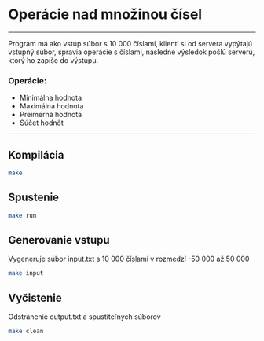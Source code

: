 # Operácie nad množinou čísel

---

Program má ako vstup súbor s 10 000 číslami, klienti si od servera vypýtajú vstupný súbor, spravia operácie s číslami, následne výsledok pošlú serveru, ktorý ho zapíše do výstupu. 

### Operácie: 
- Minimálna hodnota
- Maximálna hodnota
- Preimerná hodnota
- Súčet hodnôt

---

## Kompilácia
```bash
make 
```

## Spustenie
```bash
make run
```

## Generovanie vstupu
Vygeneruje súbor input.txt s 10 000 číslami v rozmedzí -50 000 až 50 000
```bash
make input
```

## Vyčistenie 
Odstránenie output.txt a spustiteľných súborov
```bash
make clean
```
